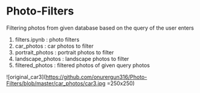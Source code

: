 # Photo-Filters
Filtering photos from given database based on the query of the user enters
1. filters.ipynb : photo filters 
2. car_photos : car photos to filter
3. portrait_photos : portrait photos to filter
4. landscape_photos : landscape photos to filter
5. filtered_photos : filtered photos of given query photos 

![original_car3](https://github.com/onurergun316/Photo-Filters/blob/master/car_photos/car3.jpg =250x250)
